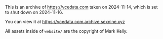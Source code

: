 This is an archive of https://vcedata.com taken on 2024-11-14, which is set to shut down on 2024-11-16.

You can view it at https://vcedata.com.archive.sexnine.xyz

All assets inside of `website/` are the copyright of Mark Kelly.
